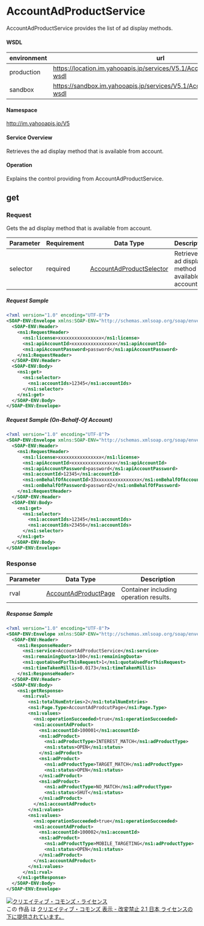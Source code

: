 # AccountAdProductService
AccountAdProductService provides the list of ad display methods.
#### WSDL
| environment | url |
|---|---|
| production  | https://location.im.yahooapis.jp/services/V5.1/AccountAdProductService?wsdl|
| sandbox  | https://sandbox.im.yahooapis.jp/services/V5.1/AccountAdProductService?wsdl|
#### Namespace
http://im.yahooapis.jp/V5
#### Service Overview
Retrieves the ad display method that is available from account.
#### Operation
Explains the control providing from AccountAdProductService.
## get
### Request
Gets the ad display method that is available from account.

| Parameter | Requirement | Data Type | Description | 
|---|---|---|---|
| selector | required | [AccountAdProductSelector](../data/AccountAdProductSelector.md) | Retrieve the ad display method available on account. | 

##### Request Sample
```xml
<?xml version="1.0" encoding="UTF-8"?>
<SOAP-ENV:Envelope xmlns:SOAP-ENV="http://schemas.xmlsoap.org/soap/envelope/" xmlns:ns1="http://im.yahooapis.jp/V5">
  <SOAP-ENV:Header>
    <ns1:RequestHeader>
      <ns1:license>xxxxxxxxxxxxxxxx</ns1:license>
      <ns1:apiAccountId>xxxxxxxxxxxxxxxx</ns1:apiAccountId>
      <ns1:apiAccountPassword>password</ns1:apiAccountPassword>
    </ns1:RequestHeader>
  </SOAP-ENV:Header>
  <SOAP-ENV:Body>
    <ns1:get>
      <ns1:selector>
        <ns1:accountIds>12345</ns1:accountIds>
      </ns1:selector>
    </ns1:get>
  </SOAP-ENV:Body>
</SOAP-ENV:Envelope>
```

##### Request Sample (On-Behalf-Of Account)
```xml
<?xml version="1.0" encoding="UTF-8"?>
<SOAP-ENV:Envelope xmlns:SOAP-ENV="http://schemas.xmlsoap.org/soap/envelope/" xmlns:ns1="http://im.yahooapis.jp/V5">
  <SOAP-ENV:Header>
    <ns1:RequestHeader>
      <ns1:license>xxxxxxxxxxxxxxxx</ns1:license>
      <ns1:apiAccountId>xxxxxxxxxxxxxxxx</ns1:apiAccountId>
      <ns1:apiAccountPassword>password</ns1:apiAccountPassword>
      <ns1:accountId>12345</ns1:accountId>
      <ns1:onBehalfOfAccountId>33xxxxxxxxxxxxxxxx</ns1:onBehalfOfAccountId>
      <ns1:onBehalfOfPassword>password2</ns1:onBehalfOfPassword>    
    </ns1:RequestHeader>
  </SOAP-ENV:Header>
  <SOAP-ENV:Body>
    <ns1:get>
      <ns1:selector>
        <ns1:accountIds>12345</ns1:accountIds>
        <ns1:accountIds>23456</ns1:accountIds>
      </ns1:selector>
    </ns1:get>
  </SOAP-ENV:Body>
</SOAP-ENV:Envelope>
```

### Response
| Parameter | Data Type | Description | 
|---|---|---|
| rval | [AccountAdProductPage](../data/AccountAdProductPage.md) | Container including operation results. | 
##### Response Sample
```xml
<?xml version="1.0" encoding="UTF-8"?>
<SOAP-ENV:Envelope xmlns:SOAP-ENV="http://schemas.xmlsoap.org/soap/envelope/" xmlns:ns1="http://im.yahooapis.jp/V5">
  <SOAP-ENV:Header>
    <ns1:ResponseHeader>
      <ns1:service>AccountAdProductService</ns1:service>
      <ns1:remainingQuota>100</ns1:remainingQuota>
      <ns1:quotaUsedForThisRequest>1</ns1:quotaUsedForThisRequest>
      <ns1:timeTakenMillis>0.0173</ns1:timeTakenMillis>
    </ns1:ResponseHeader>
  </SOAP-ENV:Header>
  <SOAP-ENV:Body>
    <ns1:getResponse>
      <ns1:rval>
        <ns1:totalNumEntries>2</ns1:totalNumEntries>
        <ns1:Page.Type>AccountAdProdcutPage</ns1:Page.Type>
        <ns1:values>
          <ns1:operationSucceeded>true</ns1:operationSucceeded>
          <ns1:accountAdProduct>
            <ns1:accountId>100001</ns1:accountId>
            <ns1:adProduct>
              <ns1:adProductType>INTEREST_MATCH</ns1:adProductType>
              <ns1:status>OPEN</ns1:status>
            </ns1:adProduct>
            <ns1:adProduct>
              <ns1:adProductType>TARGET_MATCH</ns1:adProductType>
              <ns1:status>OPEN</ns1:status>
            </ns1:adProduct>
            <ns1:adProduct>
              <ns1:adProductType>NO_MATCH</ns1:adProductType>
              <ns1:status>SHUT</ns1:status>
            </ns1:adProduct>
          </ns1:accountAdProduct>
        </ns1:values>
        <ns1:values>
          <ns1:operationSucceeded>true</ns1:operationSucceeded>
          <ns1:accountAdProduct>
            <ns1:accountId>100002</ns1:accountId>
            <ns1:adProduct>
              <ns1:adProductType>MOBILE_TARGETING</ns1:adProductType>
              <ns1:status>OPEN</ns1:status>
            </ns1:adProduct>
          </ns1:accountAdProduct>
        </ns1:values>
      </ns1:rval>
    </ns1:getResponse>
  </SOAP-ENV:Body>
</SOAP-ENV:Envelope>
```
<a rel="license" href="http://creativecommons.org/licenses/by-nd/2.1/jp/"><img alt="クリエイティブ・コモンズ・ライセンス" style="border-width:0" src="https://i.creativecommons.org/l/by-nd/2.1/jp/88x31.png" /></a><br />この 作品 は <a rel="license" href="http://creativecommons.org/licenses/by-nd/2.1/jp/">クリエイティブ・コモンズ 表示 - 改変禁止 2.1 日本 ライセンスの下に提供されています。</a>
